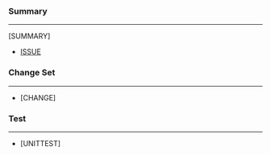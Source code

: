 ### Summary

---

[SUMMARY]

* [ISSUE](LINK)

### Change Set

---

- [CHANGE]

### Test

---

- [UNITTEST]
